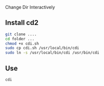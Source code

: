 Change Dir Interactively

## Install cd2
```bash
git clone ....
cd folder ...
chmod +x cdi.sh
sudo cp cdi.sh /usr/local/bin/cdi
sudo ln -s /usr/local/bin/cdi /usr/bin/cdi
```

## Use
```bash
cdi
```
